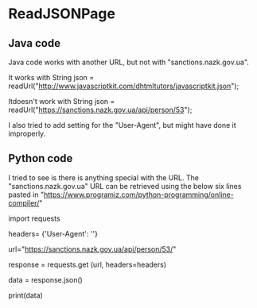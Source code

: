 # ReadJSONPage

## Java code
Java code works with another URL, but not with "sanctions.nazk.gov.ua".

It works with String json = readUrl("http://www.javascriptkit.com/dhtmltutors/javascriptkit.json");

Itdoesn't work with String json = readUrl("https://sanctions.nazk.gov.ua/api/person/53");

I also tried to add setting for the "User-Agent", but might have done it improperly.

## Python code

I tried to see is there is anything special with the URL.
The "sanctions.nazk.gov.ua" URL can be retrieved using the below six lines pasted in "https://www.programiz.com/python-programming/online-compiler/"

import requests

headers= {'User-Agent': ''}

url="https://sanctions.nazk.gov.ua/api/person/53/"

response = requests.get (url, headers=headers)

data = response.json()

print(data)
